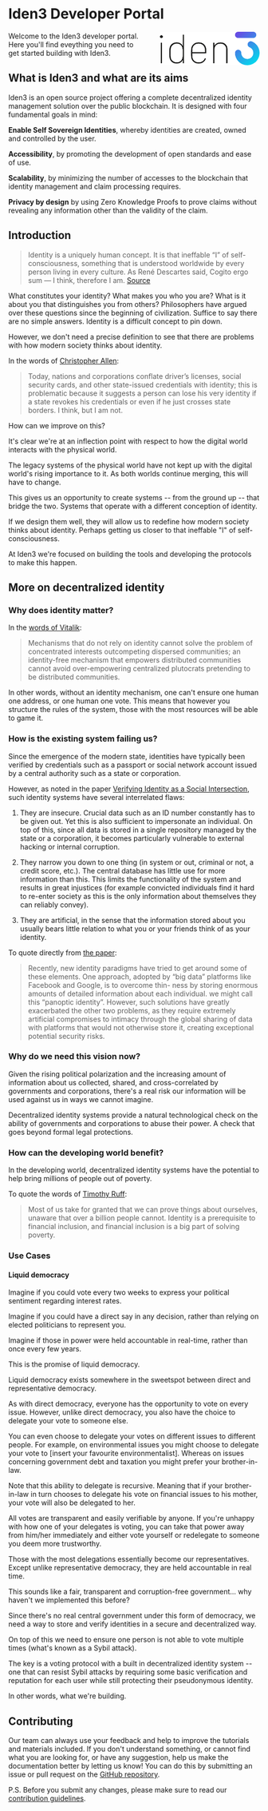 # Iden3 Developer Portal
<img src="./imgs/iden3-icon2.png" style="float:right; max-width: 200px; margin-left: 30px;">

Welcome to the Iden3 developer portal. Here you'll find eveything you need to get started building with Iden3.

## What is Iden3 and what are its aims

Iden3 is an open source project offering a complete decentralized identity management solution over the public blockchain. It is designed with four fundamental goals in mind:

**Enable Self Sovereign Identities**, whereby identities are created, owned and controlled by the user.

**Accessibility**, by promoting the development of open standards and ease of use.

**Scalability**, by minimizing the number of accesses to the blockchain that identity management and claim processing requires.   

**Privacy by design** by using Zero Knowledge Proofs to prove claims without revealing any information other than the validity of the claim.

## Introduction

>Identity is a uniquely human concept. It is that ineffable “I” of self-consciousness, something that is understood worldwide by every person living in every culture. As René Descartes said, Cogito ergo sum — I think, therefore I am. [Source](http://www.lifewithalacrity.com/2016/04/the-path-to-self-soverereign-identity.html)

 What constitutes your identity? What makes you who you are? What is it about you that distinguishes you from others? Philosophers have argued over these questions since the beginning of civilization. Suffice to say there are no simple answers. Identity is a difficult concept to pin down.

 However, we don't need a precise definition to see that there are problems with how modern society thinks about identity.

 In the words of [Christopher Allen](http://www.lifewithalacrity.com/2016/04/the-path-to-self-soverereign-identity.html):

>Today, nations and corporations conflate driver’s licenses, social security cards, and other state-issued credentials with identity; this is problematic because it suggests a person can lose his very identity if a state revokes his credentials or even if he just crosses state borders. I think, but I am not.

How can we improve on this?

It's clear we're at an inflection point with respect to how the digital world interacts with the physical world.

The legacy systems of the physical world have not kept up with the digital world's rising importance to it. As both worlds continue merging, this will have to change.

This gives us an opportunity to create systems -- from the ground up -- that bridge the two. Systems that operate with a different conception of identity.

If we design them well, they will allow us to redefine how modern society thinks about identity. Perhaps getting us closer to that ineffable "I" of self-consciousness.

At Iden3 we're focused on building the tools and developing the protocols to make this happen.

## More on decentralized identity

### Why does identity matter?

In the [words of Vitalik](https://vitalik.ca/general/2019/04/03/collusion.html):

>Mechanisms that do not rely on identity cannot solve the problem of concentrated interests outcompeting dispersed communities; an identity-free mechanism that empowers distributed communities cannot avoid over-empowering centralized plutocrats pretending to be distributed communities.

In other words, without an identity mechanism, one can't ensure one human one address, or one human one vote. This means that however you structure the rules of the system, those with the most resources will be able to game it.

### How is the existing system failing us?

Since the emergence of the modern state, identities have typically been verified by credentials such as a passport or social network account issued by a central authority such as a state or corporation.

However, as noted in the paper [Verifying Identity as a Social Intersection](https://papers.ssrn.com/sol3/papers.cfm?abstract_id=3375436), such identity systems have several interrelated flaws:

1. They are insecure. Crucial data such as an ID number constantly has to be given out. Yet this is also sufficient to impersonate an individual. On top of this, since all data is stored in a single repository managed by the state or a corporation, it becomes particularly vulnerable to external hacking or internal corruption.

2. They narrow you down to one thing (in system or out, criminal or not, a credit score, etc.). The central database has little use for more information than this. This limits the functionality of the system and results in great injustices (for example convicted individuals find it hard to re-enter society as this is the only information about themselves they can reliably convey).

3. They are artificial, in the sense that the information stored about you usually bears little relation to what you or your friends think of as your identity.

To quote directly from [the paper](https://papers.ssrn.com/sol3/papers.cfm?abstract_id=3375436):

>Recently, new identity paradigms have tried to get around some of these elements. One approach, adopted by “big data” platforms like Facebook and Google, is to overcome thin- ness by storing enormous amounts of detailed information about each individual. we might call this “panoptic identity”. However, such solutions have greatly exacerbated the other two problems, as they require extremely artificial compromises to intimacy through the global sharing of data with platforms that would not otherwise store it, creating exceptional potential security risks.

### Why do we need this vision now?

Given the rising political polarization and the increasing amount of information about us collected, shared, and cross-correlated by governments and corporations, there's a real risk our information will be used against us in ways we cannot imagine.

Decentralized identity systems provide a natural technological check on the ability of governments and corporations to abuse their power. A check that goes beyond formal legal protections.

### How can the developing world benefit?

In the developing world, decentralized identity systems have the potential to help bring millions of people out of poverty.

To quote the words of [Timothy Ruff](https://medium.com/evernym/7-myths-of-self-sovereign-identity-67aea7416b1):

>Most of us take for granted that we can prove things about ourselves, unaware that over a billion people cannot. Identity is a prerequisite to financial inclusion, and financial inclusion is a big part of solving poverty.

### Use Cases

#### Liquid democracy

Imagine if you could vote every two weeks to express your political sentiment regarding interest rates.

Imagine if you could have a direct say in any decision, rather than relying on elected politicians to represent you.

Imagine if those in power were held accountable in real-time, rather than once every few years.

This is the promise of liquid democracy.

Liquid democracy exists somewhere in the sweetspot between direct and representative democracy. 

As with direct democracy, everyone has the opportunity to vote on every issue. However, unlike direct democracy, you also have the choice to delegate your vote to someone else.

You can even choose to delegate your votes on different issues to different people. For example, on environmental issues you might choose to delegate your vote to [insert your favourite environmentalist]. Whereas on issues concerning government debt and taxation you might prefer your brother-in-law.

Note that this ability to delegate is recursive. Meaning that if your brother-in-law in turn chooses to delegate his vote on financial issues to his mother, your vote will also be delegated to her.

All votes are transparent and easily verifiable by anyone. If you're unhappy with how one of your delegates is voting, you can take that power away from him/her immediately and either vote yourself or redelegate to someone you deem more trustworthy.

Those with the most delegations essentially become our representatives. Except unlike representative democracy, they are held accountable in real time.

This sounds like a fair, transparent and corruption-free government... why haven't we implemented this before?

Since there's no real central government under this form of democracy, we need a way to store and verify identities in a secure and decentralized way.

On top of this we need to ensure one person is not able to vote multiple times (what's known as a Sybil attack).

The key is a voting protocol with a built in decentralized identity system  -- one that can resist Sybil attacks by requiring some basic verification and reputation for each user while still protecting their pseudonymous identity.

In other words, what we're building.

## Contributing

Our team can always use your feedback and help to improve the tutorials and materials included. If you don't understand something, or cannot find what you are looking for, or have any suggestion, help us make the documentation better by letting us know! You can do this by submitting an issue or pull request on the [GitHub repository](https://github.com/iden3/docs/issues).

P.S. Before you submit any changes, please make sure to read our [contribution guidelines]().


